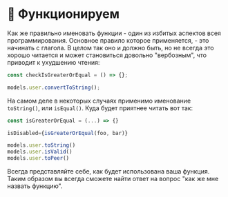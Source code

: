# 🔨 Функционируем

Как же правильно именовать функции - один из избитых аспектов всея программирования. Основное правило которое применяется, - это начинать с глагола. В целом так оно и должно быть, но не всегда это хорошо читается и может становиться довольно "вербозным", что приводит к ухудшению чтения:

```ts
const checkIsGreaterOrEqual = () => {};

models.user.convertToString();
```

На самом деле в некоторых случаях применимо именование `toString()`, или `isEqual()`. Куда будет приятнее читать вот так:

```ts
const isGreaterOrEqual = (...) => {}

isDisabled={isGreaterOrEqual(foo, bar)}

models.user.toString()
models.user.isValid()
models.user.toPeer()
```

Всегда представляйте себе, как будет использована ваша функция. Таким образом вы всегда сможете найти ответ на вопрос "как же мне назвать функцию".
